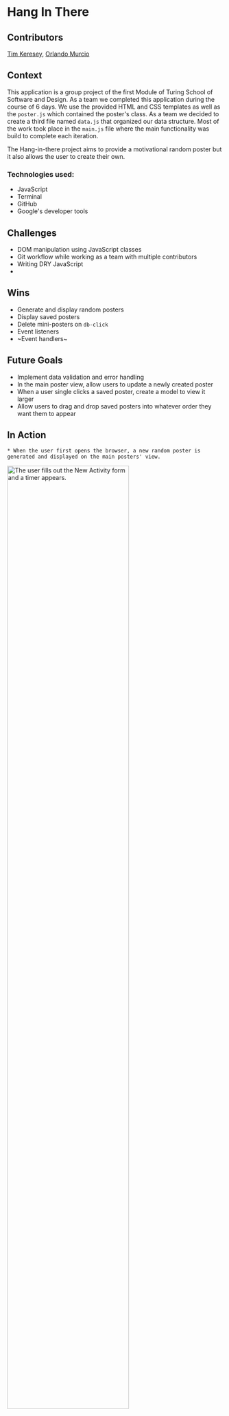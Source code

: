 # Hang In There

## Contributors

[Tim Keresey](https://github.com/timkeresey), [Orlando Murcio](https://www.github.com/atos20)

## Context

This application is a group project of the first Module of Turing School of Software and Design. As a team we completed this application during the course of 6 days. We use the provided HTML and CSS templates as well as the `poster.js` which contained the poster's class. As a team we decided to create a third file named `data.js` that organized our data structure. Most of the work took place in the `main.js` file where the main functionality was build to complete each iteration.

The Hang-in-there project aims to provide a motivational random poster but it also allows the user to create their own.

### Technologies used:

 * JavaScript
 * Terminal
 * GitHub
 * Google's developer tools

## Challenges

  * DOM manipulation using JavaScript classes
  * Git workflow while working as a team with multiple contributors
  * Writing DRY JavaScript
  *  

## Wins

  * Generate and display random posters
  * Display saved posters
  * Delete mini-posters on `db-click`
  * Event listeners
  * ~Event handlers~

## Future Goals

  * Implement data validation and error handling
  * In the main poster view, allow users to update a newly created poster
  * When a user single clicks a saved poster, create a model to view it larger
  * Allow users to drag and drop saved posters into whatever order they want them to appear

## In Action

    * When the user first opens the browser, a new random poster is generated and displayed on the main posters' view.

  <img src=" " alt="The user fills out the New Activity form and a timer appears." height=auto width=75%/>

    * the user clicks 'Start' and the countdown begins
    * once the countdown is complete, the message 'Well Done' appears
    * then the user clicks 'Log Activity' and a new activity card appears below 'Past Activities'

  <img src=" " alt="The user clicks start, the timer counts down, and then they log the activity." height=auto width=75%/>

    * the user clicks 'Create A New Activity' and is brought back to the activity form
    * the user inputs new information and initiates the countdown
    * when the user logs the new activity, it appears with the other past activity

  <img src=" " alt="The user creates and logs a new activity." height=auto width=75%/>

    * in mobile view, the user has all of the same functionality
    * the past activities appear at the bottom instead of to the right

  <img src="" alt="In mobile view, the user creates a new activity and logs the activity." height=auto width=25%/>

### Comps provided by instructors

#### Iteration 0 - Main Page

![screenshot of main page showing poster](/readme-imgs/homepage.png)

- When the page loads, we should see a poster with a randomly selected image, title, and quote

#### Switching Views

Form page:
![screenshot of form](/readme-imgs/form.png)

Saved posters page (once working with extra saved posters):
![screenshot of saved posters page](/readme-imgs/saved.png)



#### Create a New Poster Form

Form being filled out:
![screenshot of form](/readme-imgs/form.png)

Once poster is saved:
![screenshot of result](/readme-imgs/form-result.png)


#### Saved Posters View

Saved posters view:
![screenshot of saved posters section](/readme-imgs/saved.png)

- If you want to contribute
- clone the repository to your computer `git clone <URL>`
- cd into the repository `cd <repo-name>`
- create a new branch with `git checkout -b <new branch name>`
- open your text editor and add or remove functionalities to the site.
- `git add` and `git commit -m` to save the changes to your local repository
- `git push` your changes
- create a new pull request!

## Project Manager
 > [Hannah Hudson](https://github.com/hannahhch)
